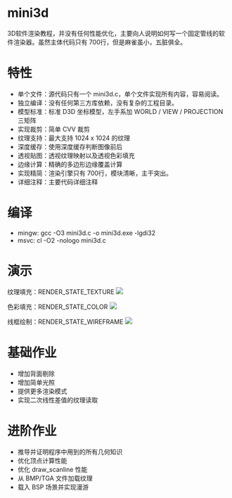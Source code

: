# mini3d
3D软件渲染教程，并没有任何性能优化，主要向人说明如何写一个固定管线的软件渲染器。虽然主体代码只有 700行，但是麻雀虽小，五脏俱全。

特性
===
* 单个文件：源代码只有一个 mini3d.c，单个文件实现所有内容，容易阅读。
* 独立编译：没有任何第三方库依赖，没有复杂的工程目录。
* 模型标准：标准 D3D 坐标模型，左手系加 WORLD / VIEW / PROJECTION 三矩阵
* 实现裁剪：简单 CVV 裁剪
* 纹理支持：最大支持 1024 x 1024 的纹理
* 深度缓存：使用深度缓存判断图像前后
* 透视贴图：透视纹理映射以及透视色彩填充
* 边缘计算：精确的多边形边缘覆盖计算
* 实现精简：渲染引擎只有 700行，模块清晰，主干突出。
* 详细注释：主要代码详细注释

编译
===
* mingw: 
		gcc -O3 mini3d.c -o mini3d.exe -lgdi32
* msvc:
		cl -O2 -nologo mini3d.c 

演示
===

纹理填充：RENDER_STATE_TEXTURE
![](https://raw.githubusercontent.com/skywind3000/mini3d/master/images/mini_1.png)

色彩填充：RENDER_STATE_COLOR
![](https://raw.githubusercontent.com/skywind3000/mini3d/master/images/mini_0.png)

线框绘制：RENDER_STATE_WIREFRAME
![](https://raw.githubusercontent.com/skywind3000/mini3d/master/images/mini_2.png)


基础作业
=======
* 增加背面剔除
* 增加简单光照
* 提供更多渲染模式
* 实现二次线性差值的纹理读取

进阶作业
=======
* 推导并证明程序中用到的所有几何知识
* 优化顶点计算性能
* 优化 draw_scanline 性能
* 从 BMP/TGA 文件加载纹理
* 载入 BSP 场景并实现漫游


